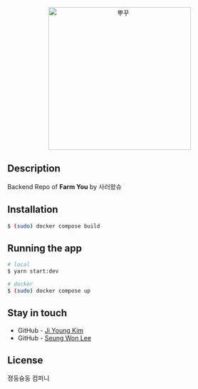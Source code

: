 <p align="center">
  <a href="https://farmback.shop/graphql" target="blank"><img src="http://storage.googleapis.com/pukkukim/1491846347516.jpg
" width="320" alt="뿌꾸" /></a>
</p>



## Description

Backend Repo of **Farm You** by 사러왔슈

## Installation

```bash
$ (sudo) docker compose build
```

## Running the app

```bash
# local
$ yarn start:dev

# docker
$ (sudo) docker compose up
```

## Stay in touch

- GitHub - [Ji Young Kim](https://github.com/pukkuKim/)
- GitHub - [Seung Won Lee](https://github.com/Yeongsin-ro/)

## License

졍둥슝둥 컴퍼니
